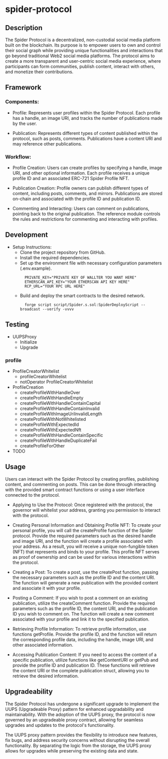 # spider-protocol

## Description

The Spider Protocol is a decentralized, non-custodial social media platform built on the blockchain. Its purpose is to empower users to own and control their social graph while providing unique functionalities and interactions that go beyond traditional Web2 social media platforms. The protocol aims to create a more transparent and user-centric social media experience, where participants can form communities, publish content, interact with others, and monetize their contributions.

## Framework

### Components:
- Profile: Represents user profiles within the Spider Protocol. Each profile has a handle, an image URI, and tracks the number of publications made by the user.

- Publication: Represents different types of content published within the protocol, such as posts, comments. Publications have a content URI and may reference other publications.

### Workflow:
- Profile Creation: Users can create profiles by specifying a handle, image URI, and other optional information. Each profile receives a unique profile ID and an associated ERC-721 Spider Profile NFT.

- Publication Creation: Profile owners can publish different types of content, including posts, comments, and mirrors. Publications are stored on-chain and associated with the profile ID and publication ID.

- Commenting and Interacting: Users can comment on publications, pointing back to the original publication. The reference module controls the rules and restrictions for commenting and interacting with profiles.

## Development

- Setup Instructions:
  - Clone the project repository from GitHub.
  - Install the required dependencies.
  - Set up the environment file with necessary configuration parameters (.env.example).
    ```
      PRIVATE_KEY="PRIVATE KEY OF WALLTER YOU WANT HERE"
      ETHERSCAN_API_KEY="YOUR ETHERSCAN API KEY HERE"
      RCP_URL="YOUR RPC URL HERE"
    ```
  - Build and deploy the smart contracts to the desired network.
    ```
      forge script script/Spider.s.sol:SpiderDeployScript --broadcast --verify -vvvv
    ```

## Testing
- UUPSProxy
  - Initialize
  - Upgrade
### profile
- ProfileCreatorWhitelist
  - profileCreatorWhitelist
  - notOperator ProfileCreatorWhitelist
- ProfileCreation
  - createProfileWithHandleOver
  - createProfileWithHandleEmpty
  - createProfileWithHandleContainCapital
  - createProfileWithHandleContainInvalid
  - createProfileWithImageUriInvalidLength
  - createProfileWithNotWhitelisted
  - createProfileWithExpectedId
  - createProfileWithExpectedNft
  - createProfileWithHandleContainSpecific
  - createProfileWithHandleDuplicateFail
  - createProfileForOther
- TODO

## Usage
Users can interact with the Spider Protocol by creating profiles, publishing content, and commenting on posts. This can be done through interacting with the provided smart contract functions or using a user interface connected to the protocol.

- Applying to Use the Protocol: Once registered with the protocol, the governor will whitelist your address, granting you permission to interact with the protocol.

- Creating Personal Information and Obtaining Profile NFT: To create your personal profile, you will call the createProfile function of the Spider protocol. Provide the required parameters such as the desired handle and image URI, and the function will create a profile associated with your address. As a result, you will receive a unique non-fungible token (NFT) that represents and binds to your profile. This profile NFT serves as proof of ownership and can be used for various interactions within the protocol.

- Creating a Post: To create a post, use the createPost function, passing the necessary parameters such as the profile ID and the content URI. The function will generate a new publication with the provided content and associate it with your profile.

- Posting a Comment: If you wish to post a comment on an existing publication, utilize the createComment function. Provide the required parameters such as the profile ID, the content URI, and the publication ID you wish to comment on. The function will create a new comment associated with your profile and link it to the specified publication.

- Retrieving Profile Information: To retrieve profile information, use functions getProfile. Provide the profile ID, and the function will return the corresponding profile data, including the handle, image URI, and other associated information.

- Accessing Publication Content: If you need to access the content of a specific publication, utilize functions like getContentURI or getPub and provide the profile ID and publication ID. These functions will retrieve the content URI or the complete publication struct, allowing you to retrieve the desired information.

## Upgradeability

The Spider Protocol has undergone a significant upgrade to implement the UUPS (Upgradeable Proxy) pattern for enhanced upgradability and maintainability. With the adoption of the UUPS proxy, the protocol is now governed by an upgradeable proxy contract, allowing for seamless upgrades and updates to the protocol's functionality.

The UUPS proxy pattern provides the flexibility to introduce new features, fix bugs, and address security concerns without disrupting the overall functionality. By separating the logic from the storage, the UUPS proxy allows for upgrades while preserving the existing data and state.